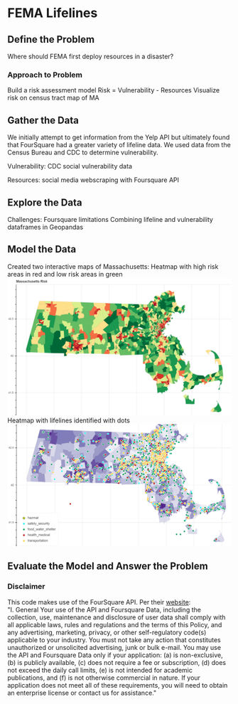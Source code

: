 # FEMA Lifelines 
## Define the Problem
Where should FEMA first deploy resources in a disaster?

### Approach to Problem
Build a risk assessment model
Risk = Vulnerability - Resources
Visualize risk on census tract map of MA
## Gather the Data

We initially attempt to get information from the Yelp API but ultimately found that FourSquare had a greater variety of lifeline data. We used data from the Census Bureau and CDC to determine vulnerability.

Vulnerability: CDC social vulnerability data

Resources: social media webscraping with Foursquare API

## Explore the Data
Challenges:
Foursquare limitations
Combining lifeline and vulnerability dataframes in Geopandas
## Model the Data
Created two interactive maps of Massachusetts:
Heatmap with high risk areas in red and low risk areas in green
![alt text](https://github.com/micahluedtke/FEMA_lifelines/blob/master/mass_risk_only.png)
Heatmap with lifelines identified with dots
![alt text](https://github.com/micahluedtke/FEMA_lifelines/blob/master/mass_with_lifeline.png)
## Evaluate the Model and Answer the Problem
### Disclaimer
This code makes use of the FourSquare API. Per their [website](https://foursquare.com/legal/api/platformpolicy):
<br>"I. General
Your use of the API and Foursquare Data, including the collection, use, maintenance and disclosure of user data shall comply with all applicable laws, rules and regulations and the terms of this Policy, and any advertising, marketing, privacy, or other self-regulatory code(s) applicable to your industry.
You must not take any action that constitutes unauthorized or unsolicited advertising, junk or bulk e-mail.
You may use the API and Foursquare Data only if your application: (a) is non-exclusive, (b) is publicly available, (c) does not require a fee or subscription, (d) does not exceed the daily call limits, (e) is not intended for academic publications, and (f) is not otherwise commercial in nature. If your application does not meet all of these requirements, you will need to obtain an enterprise license or contact us for assistance."
